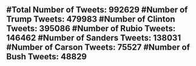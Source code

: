 #Total Number of Tweets: 992629 
#Number of Trump Tweets: 479983
#Number of Clinton Tweets: 395086
#Number of Rubio Tweets: 146462
#Number of Sanders Tweets: 138031
#Number of Carson Tweets: 75527
#Number of Bush Tweets: 48829
---
